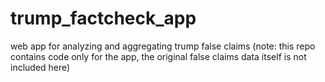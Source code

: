 # trump_factcheck_app
web app for analyzing and aggregating trump false claims
(note: this repo contains code only for the app, the original false claims data itself is not included here)
